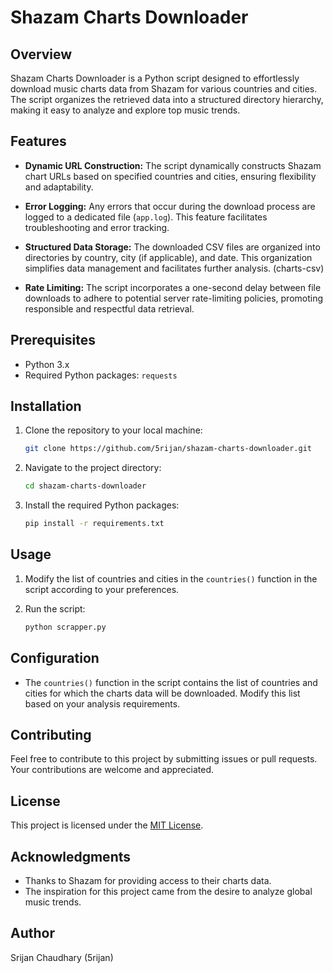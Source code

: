 # Shazam Charts Downloader

## Overview

Shazam Charts Downloader is a Python script designed to effortlessly download music charts data from Shazam for various countries and cities. The script organizes the retrieved data into a structured directory hierarchy, making it easy to analyze and explore top music trends.

## Features

- **Dynamic URL Construction:** The script dynamically constructs Shazam chart URLs based on specified countries and cities, ensuring flexibility and adaptability.

- **Error Logging:** Any errors that occur during the download process are logged to a dedicated file (`app.log`). This feature facilitates troubleshooting and error tracking.

- **Structured Data Storage:** The downloaded CSV files are organized into directories by country, city (if applicable), and date. This organization simplifies data management and facilitates further analysis. (charts-csv)

- **Rate Limiting:** The script incorporates a one-second delay between file downloads to adhere to potential server rate-limiting policies, promoting responsible and respectful data retrieval.

## Prerequisites

- Python 3.x
- Required Python packages: `requests`

## Installation

1. Clone the repository to your local machine:

    ```bash
    git clone https://github.com/5rijan/shazam-charts-downloader.git
    ```

2. Navigate to the project directory:

    ```bash
    cd shazam-charts-downloader
    ```

3. Install the required Python packages:

    ```bash
    pip install -r requirements.txt
    ```

## Usage

1. Modify the list of countries and cities in the `countries()` function in the script according to your preferences.

2. Run the script:

    ```bash
    python scrapper.py
    ```

## Configuration

- The `countries()` function in the script contains the list of countries and cities for which the charts data will be downloaded. Modify this list based on your analysis requirements.

## Contributing

Feel free to contribute to this project by submitting issues or pull requests. Your contributions are welcome and appreciated.

## License

This project is licensed under the [MIT License](LICENSE).

## Acknowledgments

- Thanks to Shazam for providing access to their charts data.
- The inspiration for this project came from the desire to analyze global music trends.

## Author

Srijan Chaudhary (5rijan)
